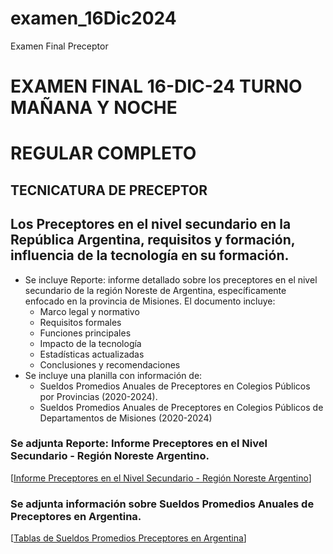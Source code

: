 # examen_16Dic2024
Examen Final Preceptor
   # EXAMEN FINAL 16-DIC-24 TURNO MAÑANA Y NOCHE
   # REGULAR COMPLETO
   ## TECNICATURA DE PRECEPTOR
   ## Los Preceptores en el nivel secundario en la República Argentina, requisitos y formación, influencia de la tecnología en su formación.
   * Se incluye Reporte: informe detallado sobre los preceptores en el nivel secundario de la región Noreste de Argentina, específicamente enfocado en la provincia de Misiones. El documento incluye:
     - Marco legal y normativo
     - Requisitos formales
     - Funciones principales
     - Impacto de la tecnología
     - Estadísticas actualizadas
     - Conclusiones y recomendaciones
   * Se incluye una planilla con información de:
     - Sueldos Promedios Anuales de Preceptores en Colegios Públicos por Provincias (2020-2024).
     - Sueldos Promedios Anuales de Preceptores en Colegios Públicos de Departamentos de Misiones (2020-2024)
   ### Se adjunta Reporte: Informe Preceptores en el Nivel Secundario - Región Noreste Argentino.
   [[Informe Preceptores en el Nivel Secundario - Región Noreste Argentino](https://docs.google.com/document/d/147msw2-gcobV4h9Gf0_X43eGObJfMDsD-GYjbxgRVZk/edit?tab=t.0#heading=h.9567cn8o50rp)]
   ### Se adjunta información sobre Sueldos Promedios Anuales de Preceptores en Argentina.
   [[Tablas de Sueldos Promedios Preceptores en Argentina](https://docs.google.com/spreadsheets/d/1Uwange1_KC0UwAhfrvJP-831gyA6kcVOeQVg00uPgQ8/edit?gid=0#gid=0)]
